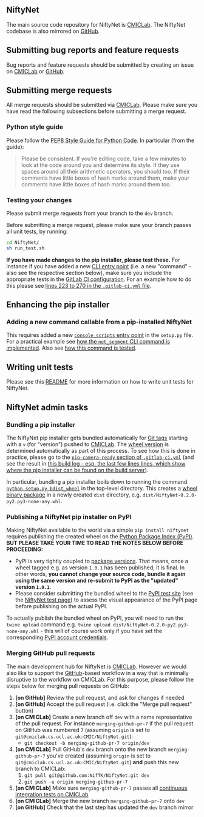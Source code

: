 ## NiftyNet

The main source code repository for NiftyNet is [CMICLab][cmiclab-niftynet].
The NiftyNet codebase is also mirrored on [GitHub][github-niftynet].

[cmiclab-niftynet]: https://cmiclab.cs.ucl.ac.uk/CMIC/NiftyNet
[github-niftynet]: https://github.com/NifTK/NiftyNet


## Submitting bug reports and feature requests

Bug reports and feature requests should be submitted by creating an issue on [CMICLab][cmiclab-niftynet-issue] or [GitHub][github-niftynet-issue].

[cmiclab-niftynet-issue]: https://cmiclab.cs.ucl.ac.uk/CMIC/NiftyNet/issues/new
[github-niftynet-issue]: https://github.com/NifTK/NiftyNet/issues/new


## Submitting merge requests

All merge requests should be submitted via [CMICLab][cmiclab-niftynet-mr].
Please make sure you have read the following subsections before submitting a merge request.

[cmiclab-niftynet-mr]: https://cmiclab.cs.ucl.ac.uk/CMIC/NiftyNet/merge_requests/new


### Python style guide

Please follow the [PEP8 Style Guide for Python Code][pep8].
In particular (from the guide):

> Please be consistent.
> If you're editing code, take a few minutes to look at the code around you and
> determine its style. If they use spaces around all their arithmetic operators,
> you should too. If their comments have little boxes of hash marks around them,
> make your comments have little boxes of hash marks around them too.

[pep8]: https://www.python.org/dev/peps/pep-0008/


### Testing your changes

Please submit merge requests from your branch to the `dev` branch.

Before submitting a merge request, please make sure your branch passes all
unit tests, by running:

``` sh
cd NiftyNet/
sh run_test.sh
```

**If you have made changes to the pip installer, please test these.**
For instance if you have added a new [CLI entry point][pip-console-entry]  (i.e. a new "command" - also see the respective section below), make sure you include the appropriate tests in the [GitLab CI configuration][gitlab-ci-yaml].
For an example how to do this please see [lines 223 to 270 in the `.gitlab-ci.yml` file][gitlab-ci-pip-installer-test].

[pip-console-entry]: http://python-packaging.readthedocs.io/en/latest/command-line-scripts.html#the-console-scripts-entry-point
[gitlab-ci-yaml]: https://docs.gitlab.com/ce/ci/yaml/
[gitlab-ci-pip-installer-test]: https://cmiclab.cs.ucl.ac.uk/CMIC/NiftyNet/blob/940d7a827d6835a4ce10637014c0c36b3c980476/.gitlab-ci.yml#L223


## Enhancing the pip installer

### Adding a new command callable from a pip-installed NiftyNet

This requires added a new [`console_scripts` entry point][pip-console-entry] in the `setup.py` file.
For a practical example see [how the `net_segment` CLI command is implemented][net-segment-entry].
Also see [how this command is tested][net-segment-test].

[net-segment-entry]: https://cmiclab.cs.ucl.ac.uk/CMIC/NiftyNet/blob/940d7a827d6835a4ce10637014c0c36b3c980476/setup.py#L105
[net-segment-test]: https://cmiclab.cs.ucl.ac.uk/CMIC/NiftyNet/blob/940d7a827d6835a4ce10637014c0c36b3c980476/.gitlab-ci.yml#L252


## Writing unit tests
Please see this [README](tests/README.md) for more information on how to write unit tests for NiftyNet.

## NiftyNet admin tasks

### Bundling a pip installer

The NiftyNet pip installer gets bundled automatically for [Git tags][git-tag] starting with a `v` (for "version") pushed to [CMICLab][niftynet-cmiclab].
The [wheel version][wheel-version-tag] is determined automatically as part of this process.
To see how this is done in practice, please go to the [`pip-camera-ready` section of `.gitlab-ci.yml`][pip-camera-ready] (and see the result in [this build log - esp. the last few lines lines, which show where the pip installer can be found on the build server][pip-camera-ready-output]).

In particular, bundling a pip installer boils down to running the command [`python setup.py bdist_wheel`][python-setuptools] in the top-level directory.
This creates a [wheel binary package][wheel-binary] in a newly created `dist` directory, e.g. `dist/NiftyNet-0.2.0-py2.py3-none-any.whl`.

[niftynet-cmiclab]: https://cmiclab.cs.ucl.ac.uk/CMIC/NiftyNet
[git-tag]: https://git-scm.com/book/en/v2/Git-Basics-Tagging
[pip-camera-ready]: https://cmiclab.cs.ucl.ac.uk/CMIC/NiftyNet/blob/940d7a827d6835a4ce10637014c0c36b3c980476/.gitlab-ci.yml#L323
[pip-camera-ready-output]: https://cmiclab.cs.ucl.ac.uk/CMIC/NiftyNet/-/jobs/30450
[python-setuptools]: https://packaging.python.org/tutorials/distributing-packages/#wheels
[wheel-binary]: https://www.python.org/dev/peps/pep-0491/


### Publishing a NiftyNet pip installer on PyPI

Making NiftyNet available to the world via a simple `pip install niftynet` requires publishing the created wheel on the [Python Package Index (PyPI)][niftynet-pypi].
**BUT PLEASE TAKE YOUR TIME TO READ THE NOTES BELOW BEFORE PROCEEDING:**

* PyPI is very tightly coupled to [package versions][wheel-version-tag].
That means, once a wheel tagged e.g. as version `1.0.1` has been published, it is final.
In other words, **you cannot change your source code, bundle it again using the same version and re-submit to PyPI as the "updated" version `1.0.1`**.
* Please consider submitting the bundled wheel to the [PyPI test site][uploading-to-pypi] (see the [NiftyNet test page][niftynet-pypi-test]) to assess the visual appearance of the PyPI page before publishing on the actual PyPI.

[wheel-version-tag]: https://www.python.org/dev/peps/pep-0491/#file-name-convention
[niftynet-pypi]: https://pypi.org/project/NiftyNet/
[niftynet-pypi-test]: https://test.pypi.org/project/NiftyNet/
[uploading-to-pypi]: https://packaging.python.org/tutorials/distributing-packages/#uploading-your-project-to-pypi

To actually publish the bundled wheel on PyPI, you will need to run the `twine upload` command e.g. `twine upload dist/NiftyNet-0.2.0-py2.py3-none-any.whl` - this will of course work only if you have set the corresponding [PyPI account credentials][pypi-create-account].

[pypi-create-account]: https://packaging.python.org/tutorials/distributing-packages/#create-an-account


### Merging GitHub pull requests

The main development hub for NiftyNet is [CMICLab][cmiclab-niftynet].
However we would also like to support the [GitHub][github-niftynet]-based workflow in a way that is minimally disruptive to the workflow on CMICLab.
For this purpose, please follow the steps below for merging pull requests on GitHub:

1. **[on GitHub]** Review the pull request, and ask for changes if needed
1. **[on GitHub]** Accept the pull request (i.e. click the "Merge pull request" button)
1. **[on CMICLab]** Create a new branch off `dev` with a name representative of the pull request. For instance `merging-github-pr-7` if the pull request on GitHub was numbered `7` (assuming `origin` is set to `git@cmiclab.cs.ucl.ac.uk:CMIC/NiftyNet.git`):
   * `git checkout -b merging-github-pr-7 origin/dev`
1. **[on CMICLab]** Pull GitHub's `dev` branch onto the new branch `merging-github-pr-7` you've created (assuming `origin` is set to `git@cmiclab.cs.ucl.ac.uk:CMIC/NiftyNet.git`) **and** push this new branch to CMICLab:
   1. `git pull git@github.com:NifTK/NiftyNet.git dev`
   1. `git push -u origin merging-github-pr-7`
1. **[on CMICLab]** Make sure `merging-github-pr-7` passes all [continuous integration tests on CMICLab][cmiclab-niftynet-pipelines]
1. **[on CMICLab]** Merge the new branch `merging-github-pr-7` onto `dev`
1. **[on GitHub]** Check that the last step has updated the `dev` branch mirror

[cmiclab-niftynet-pipelines]: https://cmiclab.cs.ucl.ac.uk/CMIC/NiftyNet/pipelines
